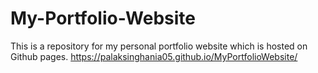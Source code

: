 # My-Portfolio-Website

This is a repository for my personal portfolio website which is hosted on Github pages.
https://palaksinghania05.github.io/MyPortfolioWebsite/
